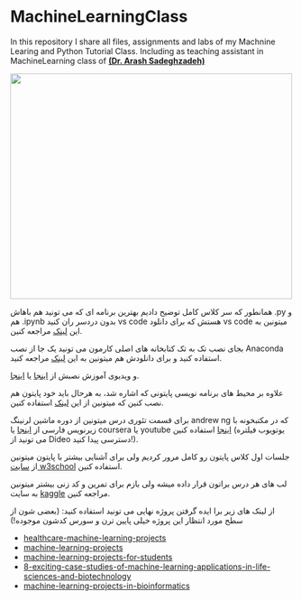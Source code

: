 # MachineLearningClass
In this repository I share all files, assignments and labs of my Machnine Learing and Python Tutorial Class.
Including as teaching assistant in  MachineLearning class of 
[**(Dr. ‪Arash Sadeghzadeh)**](https://www.linkedin.com/in/arash-sadeghzadeh-ba1930158/?originalSubdomain=nl)

<img src="https://github.com/sajjadrezvani/MachineLearningClass/assets/100838219/79d8e168-738c-4e2c-84f2-6b7c82c87ef2" width="500" height="400" />

همانطور که سر کلاس کامل توضیح دادیم بهترین برنامه ای که می تونید هم باهاش .py و هم .ipynb بدون دردسر ران کنید vs code هستش که برای دانلود vs code میتونین به این [لینک](https://soft98.ir/software/programming/53-visual-studio-code-1.html) مراجعه کنین.

بجای نصب تک به تک کتابخانه های اصلی کارمون می تونید یک جا از نصب Anaconda استفاده کنید و برای دانلودش هم میتونین به این [لینک](https://www.anaconda.com/download/) مراجعه کنید.


و ویدیوی آموزش نصبش از [اینجا](https://www.aparat.com/v/7HpBv) یا [اینجا](https://www.aparat.com/v/W3Ddh).



علاوه بر محیط های برنامه نویسی پایتونی که اشاره شد، به هرحال باید خود پایتون هم نصب کنین که میتونین از این [لینک](https://www.python.org/downloads/) استفاده کنین.


برای قسمت تئوری درس میتونین از دوره ماشین لرنینگ andrew ng که در مکتبخونه با زیرنویس فارسی از [اینجا](https://maktabkhooneh.org/course/%D8%A2%D9%85%D9%88%D8%B2%D8%B4-%D8%B1%D8%A7%DB%8C%DA%AF%D8%A7%D9%86-%DB%8C%D8%A7%D8%AF%DA%AF%DB%8C%D8%B1%DB%8C-%D9%85%D8%A7%D8%B4%DB%8C%D9%86-andrew-ng-mk1085/) یا coursera یا youtube [اینجا](https://youtube.com/playlist?list=PLxfEOJXRm7eZKJyovNH-lE3ooXTsOCvfC) استفاده کنین (یوتویوب فیلتره می تونید از Dideo دسترسی پیدا کنید!). 


جلسات اول کلاس پایتون رو کامل مرور کردیم ولی برای آشنایی بیشتر با پایتون میتونین از [سایت w3school](https://www.w3schools.com/python/) استفاده کنین.


لب های هر درس براتون قرار داده میشه ولی بازم برای تمرین و کد زنی بیشتر میتونین به سایت [kaggle](https://www.kaggle.com/code) مراجعه کنین.



از لینک های زیر برا ایده گرفتن پروژه نهایی می تونید استفاده کنید: (بعضی شون از سطح مورد انتظار این پروژه خیلی پایین ترن و سورس کدشون موجوده!)

* [healthcare-machine-learning-projects](https://www.projectpro.io/article/healthcare-machine-learning-projects-with-source-code/508)
* [machine-learning-projects](https://medium.com/mlearning-ai/machine-learning-projects-with-source-code-in-python-easy-projects-intermediate-projects-and-d289f5f1328e)
* [machine-learning-projects-for-students](https://www.projectpro.io/article/machine-learning-projects-for-students-with-source-code/503)
* [8-exciting-case-studies-of-machine-learning-applications-in-life-sciences-and-biotechnology](https://towardsdatascience.com/8-exciting-case-studies-of-machine-learning-applications-in-life-sciences-and-biotechnology-97c1b0b43688)
* [machine-learning-projects-in-bioinformatics](https://www.projectpro.io/article/machine-learning-projects-in-bioinformatics/627)

